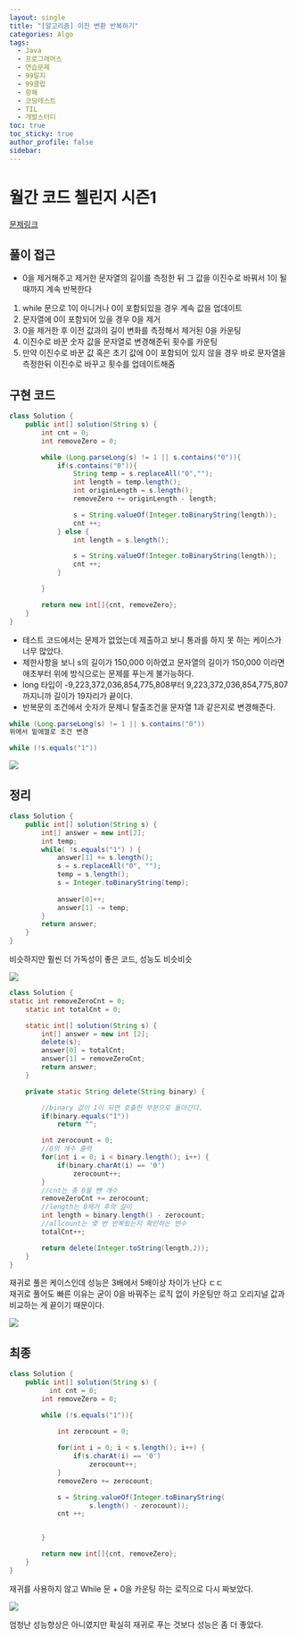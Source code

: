 ```yaml
---
layout: single
title: "[알고리즘] 이진 변환 반복하기"
categories: Algo
tags:
  - Java
  - 프로그래머스
  - 연습문제
  - 99일지
  - 99클럽
  - 항해
  - 코딩테스트
  - TIL
  - 개발스터디
toc: true
toc_sticky: true
author_profile: false
sidebar:
---
```

# 월간 코드 첼린지 시즌1


[문제링크](https://school.programmers.co.kr/learn/courses/30/lessons/70129?language=java)

## 풀이 접근

- 0을 제거해주고 제거한 문자열의 길이를 측정한 뒤 그 값을 이진수로 바꿔서 1이 될 때까지 계속 반복한다

1. while 문으로 1이 아니거나 0이 포함되있을 경우 계속 값을 업데이트
2. 문자열에 0이 포함되어 있을 경우 0을 제거
3. 0을 제거한 후 이전 값과의 길이 변화를 측정해서 제거된 0을 카운팅
4. 이진수로 바꾼 숫자 값을 문자열로 변경해준뒤 횟수를 카운팅
5. 만약 이진수로 바꾼 값 혹은 초기 값에 0이 포함되어 있지 않을 경우 바로 문자열을 측정한뒤 이진수로 바꾸고 횟수를 업데이트해줌

## 구현 코드

```java
class Solution {
    public int[] solution(String s) {
        int cnt = 0;
        int removeZero = 0;

        while (Long.parseLong(s) != 1 || s.contains("0")){
            if(s.contains("0")){
                String temp = s.replaceAll("0","");
                int length = temp.length();
                int originLength = s.length();
                removeZero += originLength - length;

                s = String.valueOf(Integer.toBinaryString(length));
                cnt ++;
            } else {
                int length = s.length();

                s = String.valueOf(Integer.toBinaryString(length));
                cnt ++;
            }

        }

        return new int[]{cnt, removeZero};
    }
}

```

- 테스트 코드에서는 문제가 없었는데 제출하고 보니 통과를 하지 못 하는 케이스가 너무 많았다.
- 제한사항을 보니 s의 길이가 150,000 이하였고 문자열의 길이가 150,000 이라면 애초부터 위에 방식으로는 문제를 푸는게 불가능하다.
- long 타입이 -9,223,372,036,854,775,808부터 9,223,372,036,854,775,807 까지니까 길이가 19자리가 끝이다.
- 반복문의 조건에서 숫자가 문제니 탈출조건을 문자열 1과 같은지로 변경해준다.

```java
while (Long.parseLong(s) != 1 || s.contains("0"))
위에서 밑에껄로 조건 변경

while (!s.equals("1"))
```

![](https://i.imgur.com/LLwr1je.png)


## 정리

```java
class Solution {
    public int[] solution(String s) {
        int[] answer = new int[2];
        int temp;
        while( !s.equals("1") ) {
            answer[1] += s.length();
            s = s.replaceAll("0", "");
            temp = s.length();
            s = Integer.toBinaryString(temp);
            
            answer[0]++;
            answer[1] -= temp;
        }
        return answer;  
    }
}
```

비슷하지만 훨씬 더 가독성이 좋은 코드, 성능도 비슷비슷

![](https://i.imgur.com/aak2vMw.png)


```java
class Solution {
static int removeZeroCnt = 0;
    static int totalCnt = 0;

    static int[] solution(String s) {
        int[] answer = new int [2];
        delete(s);
        answer[0] = totalCnt;
        answer[1] = removeZeroCnt;
        return answer;
    }

    private static String delete(String binary) {

        //binary 값이 1이 되면 호출한 부분으로 돌아간다.
        if(binary.equals("1"))
            return "";

        int zerocount = 0;
        //0의 개수 출력
        for(int i = 0; i < binary.length(); i++) {
            if(binary.charAt(i) == '0')
                zerocount++;
        }
        //cnt는 총 0을 뺀 개수
        removeZeroCnt += zerocount;
        //length는 0제거 후의 길이
        int length = binary.length() - zerocount;
        //allcount는 몇 번 반복됬는지 확인하는 변수
        totalCnt++;

        return delete(Integer.toString(length,2));
    }
}

```

재귀로 풀은 케이스인데 성능은 3배에서 5배이상 차이가 난다 ㄷㄷ   
재귀로 풀어도 빠른 이유는 굳이 0을 바꿔주는 로직 없이 카운팅만 하고 오리지널 값과 비교하는 게 끝이기 때문이다.    


![](https://i.imgur.com/eXaUeel.png)

## 최종 

```java
class Solution {
    public int[] solution(String s) {
          int cnt = 0;
        int removeZero = 0;

        while (!s.equals("1")){

            int zerocount = 0;
            
            for(int i = 0; i < s.length(); i++) {
                if(s.charAt(i) == '0')
                    zerocount++;
            }
            removeZero += zerocount;

            s = String.valueOf(Integer.toBinaryString(
                    s.length() - zerocount));
            cnt ++;


        }

        return new int[]{cnt, removeZero};
    }
}
```

재귀를 사용하지 않고 While 문 + 0을 카운팅 하는 로직으로 다시 짜보았다.

![](https://i.imgur.com/NTSJRDl.png)

엄청난 성능향상은 아니였지만 확실히 재귀로 푸는 것보다 성능은 좀 더 좋았다.